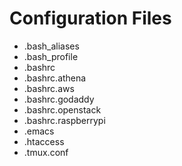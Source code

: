 # Configuration Files

* .bash_aliases
* .bash_profile
* .bashrc
* .bashrc.athena
* .bashrc.aws
* .bashrc.godaddy
* .bashrc.openstack
* .bashrc.raspberrypi
* .emacs
* .htaccess
* .tmux.conf
